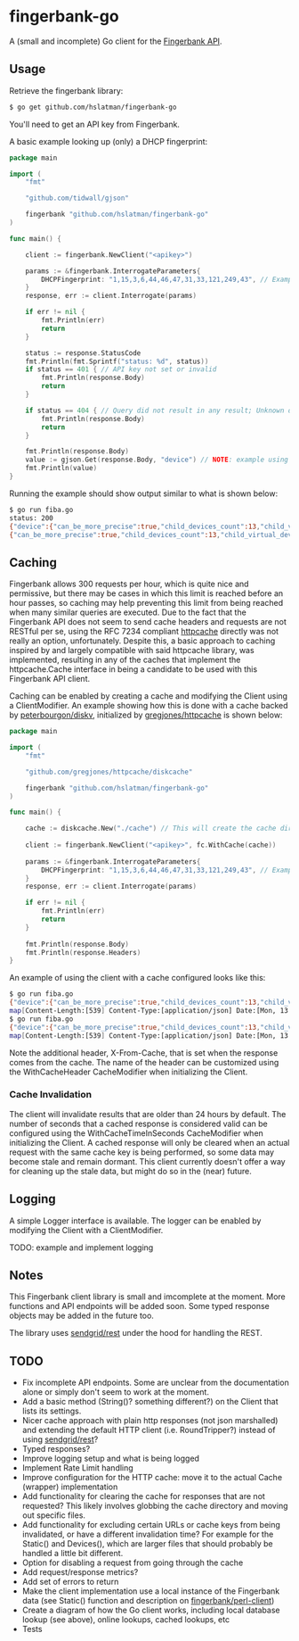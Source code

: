 # fingerbank-go

A (small and incomplete) Go client for the [Fingerbank API](https://api.fingerbank.org/).

## Usage

Retrieve the fingerbank library:

```bash
$ go get github.com/hslatman/fingerbank-go
```

You'll need to get an API key from Fingerbank.

A basic example looking up (only) a DHCP fingerprint:

```go
package main

import (
	"fmt"

	"github.com/tidwall/gjson"

	fingerbank "github.com/hslatman/fingerbank-go"
)

func main() {

	client := fingerbank.NewClient("<apikey>")

	params := &fingerbank.InterrogateParameters{
		DHCPFingerprint: "1,15,3,6,44,46,47,31,33,121,249,43", // Example DHCP fingerprint
	}
	response, err := client.Interrogate(params) 

	if err != nil {
		fmt.Println(err)
		return
	}

	status := response.StatusCode
	fmt.Println(fmt.Sprintf("status: %d", status))
	if status == 401 { // API key not set or invalid
		fmt.Println(response.Body)
		return
	}

	if status == 404 { // Query did not result in any result; Unknown device
		fmt.Println(response.Body)
		return
	}

	fmt.Println(response.Body)
	value := gjson.Get(response.Body, "device") // NOTE: example using gjson for extracting values from JSON
	fmt.Println(value)
}
```

Running the example should show output similar to what is shown below:

```bash
$ go run fiba.go
status: 200
{"device":{"can_be_more_precise":true,"child_devices_count":13,"child_virtual_devices_count":5,"created_at":"2014-09-09T15:09:50.000Z","id":1,"name":"Windows OS","parent_id":16879,"parents":[{"created_at":"2017-09-14T18:41:06.000Z","id":16879,"name":"Operating System","parent_id":null,"updated_at":"2020-04-09T06:58:16.000Z","virtual_parent_id":null}],"updated_at":"2020-02-08T07:38:14.000Z","virtual_parent_id":null},"device_name":"Operating System/Windows OS","request_id":"b41dbcb2-11c7-45e3-a08c-6ab72a478c8c","score":87,"version":""}
{"can_be_more_precise":true,"child_devices_count":13,"child_virtual_devices_count":5,"created_at":"2014-09-09T15:09:50.000Z","id":1,"name":"Windows OS","parent_id":16879,"parents":[{"created_at":"2017-09-14T18:41:06.000Z","id":16879,"name":"Operating System","parent_id":null,"updated_at":"2020-04-09T06:58:16.000Z","virtual_parent_id":null}],"updated_at":"2020-02-08T07:38:14.000Z","virtual_parent_id":null}
```

## Caching

Fingerbank allows 300 requests per hour, which is quite nice and permissive, but there may be cases in which this limit is reached before an hour passes, so caching may help preventing this limit from being reached when many similar queries are executed.
Due to the fact that the Fingerbank API does not seem to send cache headers and requests are not RESTful per se, using the RFC 7234 compliant [httpcache](https://github.com/gregjones/httpcache) directly was not really an option, unfortunately.
Despite this, a basic approach to caching inspired by and largely compatible with said httpcache library, was implemented, resulting in any of the caches that implement the httpcache.Cache interface in being a candidate to be used with this Fingerbank API client.

Caching can be enabled by creating a cache and modifying the Client using a ClientModifier.
An example showing how this is done with a cache backed by [peterbourgon/diskv](https://github.com/peterbourgon/diskv), initialized by [gregjones/httpcache](https://github.com/gregjones/httpcache/diskcache) is shown below:

```go
package main

import (
	"fmt"

	"github.com/gregjones/httpcache/diskcache"

	fingerbank "github.com/hslatman/fingerbank-go"
)

func main() {

    cache := diskcache.New("./cache") // This will create the cache directory in the current working directory
    
    client := fingerbank.NewClient("<apikey>", fc.WithCache(cache))
	
	params := &fingerbank.InterrogateParameters{
		DHCPFingerprint: "1,15,3,6,44,46,47,31,33,121,249,43", // Example DHCP fingerprint
	}
    response, err := client.Interrogate(params) 

	if err != nil {
		fmt.Println(err)
		return
    }
    
    fmt.Println(response.Body)
    fmt.Println(response.Headers)
}
```

An example of using the client with a cache configured looks like this:

```bash
$ go run fiba.go
{"device":{"can_be_more_precise":true,"child_devices_count":13,"child_virtual_devices_count":5,"created_at":"2014-09-09T15:09:50.000Z","id":1,"name":"Windows OS","parent_id":16879,"parents":[{"created_at":"2017-09-14T18:41:06.000Z","id":16879,"name":"Operating System","parent_id":null,"updated_at":"2020-04-09T06:58:16.000Z","virtual_parent_id":null}],"updated_at":"2020-02-08T07:38:14.000Z","virtual_parent_id":null},"device_name":"Operating System/Windows OS","request_id":"cefc1482-7775-43cb-b4fc-f8526f88a6fa","score":87,"version":""}
map[Content-Length:[539] Content-Type:[application/json] Date:[Mon, 13 Apr 2020 14:50:46 GMT] Server:[Caddy Caddy Caddy]]
$ go run fiba.go
{"device":{"can_be_more_precise":true,"child_devices_count":13,"child_virtual_devices_count":5,"created_at":"2014-09-09T15:09:50.000Z","id":1,"name":"Windows OS","parent_id":16879,"parents":[{"created_at":"2017-09-14T18:41:06.000Z","id":16879,"name":"Operating System","parent_id":null,"updated_at":"2020-04-09T06:58:16.000Z","virtual_parent_id":null}],"updated_at":"2020-02-08T07:38:14.000Z","virtual_parent_id":null},"device_name":"Operating System/Windows OS","request_id":"cefc1482-7775-43cb-b4fc-f8526f88a6fa","score":87,"version":""}
map[Content-Length:[539] Content-Type:[application/json] Date:[Mon, 13 Apr 2020 14:50:46 GMT] Server:[Caddy Caddy Caddy] X-From-Cache:[1]]
```

Note the additional header, X-From-Cache, that is set when the response comes from the cache.
The name of the header can be customized using the WithCacheHeader CacheModifier when initializing the Client.

### Cache Invalidation

The client will invalidate results that are older than 24 hours by default.
The number of seconds that a cached response is considered valid can be configured using the WithCacheTimeInSeconds CacheModifier when initializing the Client.
A cached response will only be cleared when an actual request with the same cache key is being performed, so some data may become stale and remain dormant.
This client currently doesn't offer a way for cleaning up the stale data, but might do so in the (near) future.


## Logging

A simple Logger interface is available.
The logger can be enabled by modifying the Client with a ClientModifier.

TODO: example and implement logging

## Notes

This Fingerbank client library is small and imcomplete at the moment.
More functions and API endpoints will be added soon.
Some typed response objects may be added in the future too.

The library uses [sendgrid/rest](https://github.com/sendgrid/rest) under the hood for handling the REST.

## TODO

* Fix incomplete API endpoints. Some are unclear from the documentation alone or simply don't seem to work at the moment.
* Add a basic method (String()? something different?) on the Client that lists its settings.
* Nicer cache approach with plain http responses (not json marshalled) and extending the default HTTP client (i.e. RoundTripper?) instead of using [sendgrid/rest](https://github.com/sendgrid/rest)?
* Typed responses?
* Improve logging setup and what is being logged
* Implement Rate Limit handling
* Improve configuration for the HTTP cache: move it to the actual Cache (wrapper) implementation
* Add functionality for clearing the cache for responses that are not requested? This likely involves globbing the cache directory and moving out specific files.
* Add functionality for excluding certain URLs or cache keys from being invalidated, or have a different invalidation time? For example for the Static() and Devices(), which are larger files that should probably be handled a little bit different.
* Option for disabling a request from going through the cache
* Add request/response metrics?
* Add set of errors to return
* Make the client implementation use a local instance of the Fingerbank data (see Static() function and description on [fingerbank/perl-client](https://github.com/fingerbank/perl-client/blob/master/client-development-guidelines.md))
* Create a diagram of how the Go client works, including local database lookup (see above), online lookups, cached lookups, etc
* Tests
